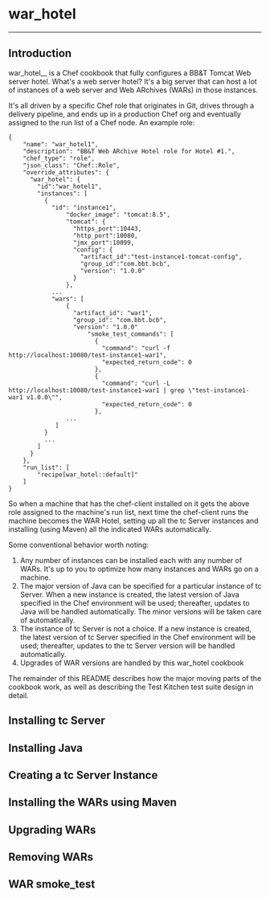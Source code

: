 # war\_hotel
----
## Introduction

war\_hotel__ is a Chef cookbook that fully configures a BB&T Tomcat Web server hotel.  What's a web server hotel?  It's a big server that can host a lot of instances of a web server and Web ARchives (WARs) in those instances. 

It's all driven by a specific Chef role that originates in Git, drives through a delivery pipeline, and ends up in a production Chef org and eventually assigned to the run list of a Chef node. An example role:

```
{
    "name": "war_hotel1",
    "description": "BB&T Web ARchive Hotel role for Hotel #1.",
    "chef_type": "role",
    "json_class": "Chef::Role",
    "override_attributes": {
      "war_hotel": {
        "id":"war_hotel1",
        "instances": [
		  {
		    "id": "instance1",
	            "docker_image": "tomcat:8.5",
	            "tomcat": {
	              "https_port":10443,
	              "http_port":10080,
	              "jmx_port":10099,
	              "config": {
	                "artifact_id":"test-instance1-tomcat-config",
	                "group_id":"com.bbt.bcb",
	                "version": "1.0.0"
	              }
	            },
		  	...
	  	    "wars": [
	  	        {
	  	          "artifact_id": "war1",
	  	          "group_id": "com.bbt.bcb",
	  	          "version": "1.0.0"
	                  "smoke_test_commands": [
	                    {
	                      "command": "curl -f http://localhost:10080/test-instance1-war1",
	                      "expected_return_code": 0
	                    },
	                    {
	                      "command": "curl -L  http://localhost:10080/test-instance1-war1 | grep \"test-instance1-war1 v1.0.0\"",
	                      "expected_return_code": 0
	                    },
		  	    ...
		     ]
		  }
		  ...
        ]
      }
    },
    "run_list": [
        "recipe[war_hotel::default]"
    ]
}
```

So when a machine that has the chef-client installed on it gets the above role assigned to the machine's run list, next time the chef-client runs the machine becomes the WAR Hotel, setting up all the tc Server instances and installing (using Maven) all the indicated WARs automatically.

Some conventional behavior worth noting:

1. Any number of instances can be installed each with any number of WARs. It's up to you to optimize how many instances and WARs go on a machine.
2. The major version of Java can be specified for a particular instance of tc Server. When a new instance is created, the latest version of Java specified in the Chef environment will be used; thereafter, updates to Java will be handled automatically. The minor versions will be taken care of automatically.
3. The instance of tc Server is not a choice. If a new instance is created, the latest version of tc Server specified in the Chef environment will be used; thereafter, updates to the tc Server version will be handled automatically.
4. Upgrades of WAR versions are handled by this war\_hotel cookbook

The remainder of this README describes how the major moving parts of the cookbook work, as well as describing the Test Kitchen test suite design in detail.

## Installing tc Server


## Installing Java


## Creating a tc Server Instance


## Installing the WARs using Maven


## Upgrading WARs


## Removing WARs


## WAR smoke_test 



